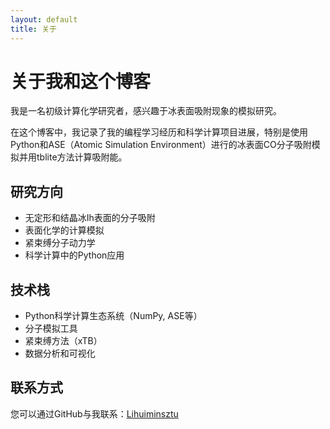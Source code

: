 ```yaml
---
layout: default
title: 关于
---
```


# 关于我和这个博客

我是一名初级计算化学研究者，感兴趣于冰表面吸附现象的模拟研究。

在这个博客中，我记录了我的编程学习经历和科学计算项目进展，特别是使用Python和ASE（Atomic Simulation Environment）进行的冰表面CO分子吸附模拟并用tblite方法计算吸附能。

## 研究方向

- 无定形和结晶冰Ih表面的分子吸附
- 表面化学的计算模拟
- 紧束缚分子动力学
- 科学计算中的Python应用

## 技术栈

- Python科学计算生态系统（NumPy, ASE等）
- 分子模拟工具
- 紧束缚方法（xTB）
- 数据分析和可视化

## 联系方式

您可以通过GitHub与我联系：[Lihuiminsztu](https://github.com/Lihuiminsztu)
